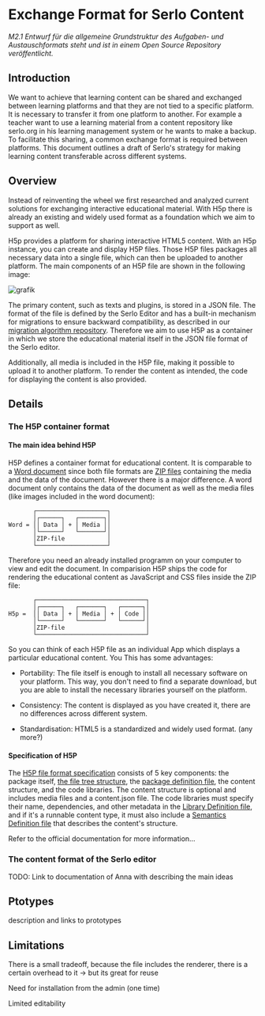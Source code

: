 # Exchange Format for Serlo Content

*M2.1 Entwurf für die allgemeine Grundstruktur des Aufgaben- und Austauschformats
steht und ist in einem Open Source Repository veröffentlicht.*

## Introduction

We want to achieve that learning content can be shared and exchanged between
learning platforms and that they are not tied to a specific platform. It is
necessary to transfer it from one platform to another. For example a teacher
want to use a learning material from a content repository like serlo.org in his
learning management system or he wants to make a backup. To facilitate this
sharing, a common exchange format is required between platforms. This document
outlines a draft of Serlo's strategy for making learning content transferable
across different systems.

## Overview

Instead of reinventing the wheel we first researched and analyzed current
solutions for exchanging interactive educational material. With H5p there is
already an existing and widely used format as a foundation which we aim to
support as well.

H5p provides a platform for sharing interactive HTML5 content. With an H5p
instance, you can create and display H5P files. Those H5P files packages all
necessary data into a single file, which can then be uploaded to another
platform. The main components of an H5P file are shown in the following image:

![grafik](https://user-images.githubusercontent.com/13507950/217875199-b2b1584e-8d0b-4ee5-9dbd-8893cf168b0d.png)

The primary content, such as texts and plugins, is stored in a JSON file. The
format of the file is defined by the Serlo Editor and has a built-in mechanism
for migrations to ensure backward compatibility, as described in our [migration algorithm repository](https://github.com/serlo/lenabi-migration-algorithm). Therefore we
aim to use H5P as a container in which we store the educational material itself
in the JSON file format of the Serlo editor.

Additionally, all media is included in the H5P file, making it possible to
upload it to another platform. To render the content as intended, the code for
displaying the content is also provided.

## Details

### The H5P container format

#### The main idea behind H5P

H5P defines a container format for educational content. It is comparable to a
[Word document](https://en.wikipedia.org/wiki/Office_Open_XML) since both file
formats are [ZIP files](<https://en.wikipedia.org/wiki/ZIP_(file_format)>)
containing the media and the data of the document. However there is a major
difference. A word document only contains the data of the document as well as
the media files (like images included in the word document):

```
       ┌────────────────────┐
       │┌──────┐   ┌───────┐│
Word = ││ Data │ + │ Media ││
       │└──────┘   └───────┘│
       │ZIP-file            │
       └────────────────────┘
```

Therefore you need an already installed programm on your computer to view and
edit the document. In comparision H5P ships the code for rendering the
educational content as JavaScript and CSS files inside the ZIP file:

```
       ┌───────────────────────────────┐
       │┌──────┐   ┌───────┐   ┌──────┐│
H5p =  ││ Data │ + │ Media │ + │ Code ││
       │└──────┘   └───────┘   └──────┘│
       │ZIP-file                       │
       └───────────────────────────────┘
```

So you can think of each H5P file as an individual App which displays a
particular educational content. You  This has some advantages:

- Portability: The file itself is enough to install all necessary software on your platform. This way, you don't need to find a separate download, but you are able to install the necessary libraries yourself on the platform.

- Consistency: The content is displayed as you have created it, there are no differences across different system.

- Standardisation: HTML5 is a standardized and widely used format. (any more?)

#### Specification of H5P

The [H5P file format specification](https://h5p.org/documentation/developers/h5p-specification) consists of 5 key components: the package itself, [the file tree structure](https://h5p.org/specification), the [package definition file](https://h5p.org/documentation/developers/json-file-definitions), the content structure, and the code libraries. The content structure is optional and includes media files and a content.json file. The code libraries must specify their name, dependencies, and other metadata in the [Library Definition file](https://h5p.org/library-definition), and if it's a runnable content type, it must also include a [Semantics Definition file](https://h5p.org/semantics) that describes the content's structure.

Refer to the official documentation for more information...

### The content format of the Serlo editor

TODO: Link to documentation of Anna with describing the main ideas

## Ptotypes

description and links to prototypes

## Limitations

There is a small tradeoff, because the file includes the renderer, there is a
certain overhead to it -> but its great for reuse

Need for installation from the admin (one time)

Limited editability
